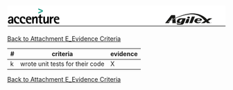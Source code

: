 ![alt tag](https://github.com/AccentureFed/18FRFQ-Response/blob/master/process-documentation/agile-process-photos/response-images/proposal-header.png?raw=true)

[Back to Attachment E_Evidence Criteria](https://github.com/AccentureFed/18FRFQ-Response/blob/master/process-documentation/evidence/README.md)

|#|criteria|evidence|
|-------|---------------|------------------|
|k|wrote unit tests for their code |X |


[Back to Attachment E_Evidence Criteria](https://github.com/AccentureFed/18FRFQ-Response/blob/master/process-documentation/evidence/README.md)

